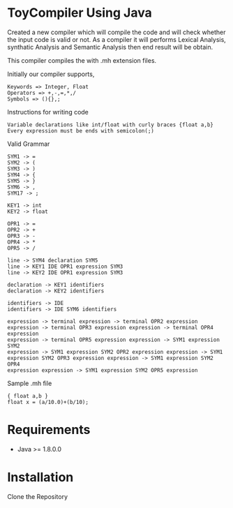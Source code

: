 ToyCompiler Using Java 
=======================

Created a new compiler which will compile the code and will check whether the input code is valid or not.
As a compiler it will performs Lexical Analysis, synthatic Analysis and Semantic Analysis then end result will be obtain.

This compiler compiles the with .mh extension files.

Initially our compiler supports,

    Keywords => Integer, Float
    Operators => +,-,=,*,/
    Symbols => (){},;

Instructions for writing code
  
    Variable declarations like int/float with curly braces {float a,b}
    Every expression must be ends with semicolon(;)
    
Valid Grammar

	SYM1 -> =
	SYM2 -> (
	SYM3 -> )
	SYM4 -> {
	SYM5 -> }
	SYM6 -> ,
	SYM17 -> ;
	
	KEY1 -> int
	KEY2 -> float
	
	OPR1 -> =
	OPR2 -> +
	OPR3 -> -
	OPR4 -> *
	OPR5 -> /
	
	line -> SYM4 declaration SYM5
	line -> KEY1 IDE OPR1 expression SYM3
	line -> KEY2 IDE OPR1 expression SYM3
	
	declaration -> KEY1 identifiers 
	declaration -> KEY2 identifiers
	
	identifiers -> IDE
	identifiers -> IDE SYM6 identifiers
	
	expression -> terminal expression -> terminal OPR2 expression
	expression -> terminal OPR3 expression expression -> terminal OPR4 expression
	expression -> terminal OPR5 expression expression -> SYM1 expression SYM2
	expression -> SYM1 expression SYM2 OPR2 expression expression -> SYM1
	expression SYM2 OPR3 expression expression -> SYM1 expression SYM2 OPR4
	expression expression -> SYM1 expression SYM2 OPR5 expression
	
    
Sample .mh file
  
    { float a,b }
    float x = (a/10.0)+(b/10);


Requirements
============

* Java >= 1.8.0.0

Installation
============

  Clone the Repository 
    
